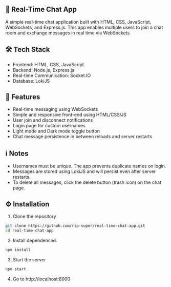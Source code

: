 ## 💬 Real-Time Chat App
A simple real-time chat application built with HTML, CSS, JavaScript, WebSockets, and Express.js. This app enables multiple users to join a chat room and exchange messages in real time via WebSockets.

## 🛠️ Tech Stack
- Frontend: HTML, CSS, JavaScript
- Backend: Node.js, Express.js
- Real-time Communication: Socket.IO
- Database: LokiJS

## 🚀 Features
- Real-time messaging using WebSockets
- Simple and responsive front-end using HTML/CSS/JS
- User join and disconnect notifications
- Login page for custom usernames
- Light mode and Dark mode toggle button
- Chat message persistence in between reloads and server restarts

## ℹ️ Notes
- Usernames must be unique. The app prevents duplicate names on login.
- Messages are stored using LokiJS and will persist even after server restarts.
- To delete all messages, click the delete button (trash icon) on the chat page.

## ⚙️ Installation
1. Clone the repository

```bash
git clone https://github.com/rip-super/real-time-chat-app.git
cd real-time-chat-app
```

2. Install dependencies

```bash
npm install
```
3. Start the server

```bash
npm start
```

4. Go to http://localhost:8000
